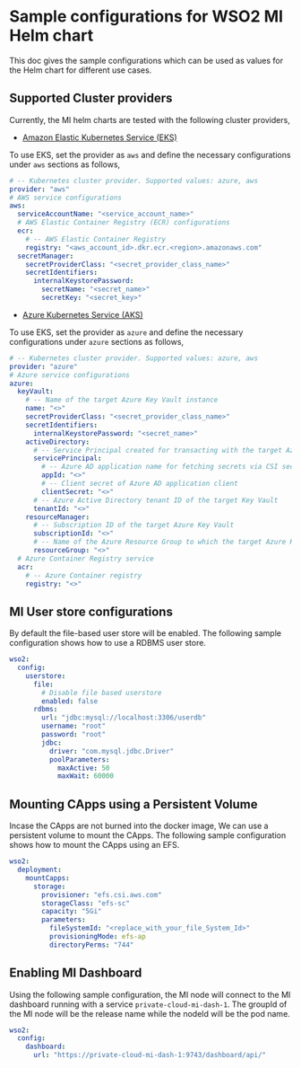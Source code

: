 # Sample configurations for WSO2 MI Helm chart

This doc gives the sample configurations which can be used as values for the Helm chart for different use cases.

## Supported Cluster providers

Currently, the MI helm charts are tested with the following cluster providers,

* [Amazon Elastic Kubernetes Service (EKS)](https://aws.amazon.com/eks/)

To use EKS, set the provider as `aws` and define the necessary configurations under `aws` sections as follows,
```yaml
# -- Kubernetes cluster provider. Supported values: azure, aws
provider: "aws"
# AWS service configurations
aws:
  serviceAccountName: "<service_account_name>"
  # AWS Elastic Container Registry (ECR) configurations
  ecr:
    # -- AWS Elastic Container Registry
    registry: "<aws_account_id>.dkr.ecr.<region>.amazonaws.com"
  secretManager:
    secretProviderClass: "<secret_provider_class_name>"
    secretIdentifiers:
      internalKeystorePassword:
        secretName: "<secret_name>"
        secretKey: "<secret_key>"
```

* [Azure Kubernetes Service (AKS)](https://azure.microsoft.com/en-us/services/kubernetes-service/)

To use EKS, set the provider as `azure` and define the necessary configurations under `azure` sections as follows,

```yaml
# -- Kubernetes cluster provider. Supported values: azure, aws
provider: "azure"
# Azure service configurations
azure:
  keyVault:
    # -- Name of the target Azure Key Vault instance
    name: "<>"
    secretProviderClass: "<secret_provider_class_name>"
    secretIdentifiers:
      internalKeystorePassword: "<secret_name>"
    activeDirectory:
      # -- Service Principal created for transacting with the target Azure Key Vault
      servicePrincipal:
        # -- Azure AD application name for fetching secrets via CSI secret store driver
        appId: "<>"
        # -- Client secret of Azure AD application client
        clientSecret: "<>"
      # -- Azure Active Directory tenant ID of the target Key Vault
      tenantId: "<>"
    resourceManager:
      # -- Subscription ID of the target Azure Key Vault
      subscriptionId: "<>"
      # -- Name of the Azure Resource Group to which the target Azure Key Vault belongs
      resourceGroup: "<>"
  # Azure Container Registry service
  acr:
    # -- Azure Container registry
    registry: "<>"
```

## MI User store configurations

By default the file-based user store will be enabled. The following sample configuration shows how to use a RDBMS user store.

```yaml
wso2:
  config:
    userstore:
      file:
        # Disable file based userstore
        enabled: false
      rdbms:
        url: "jdbc:mysql://localhost:3306/userdb"
        username: "root"
        password: "root"
        jdbc:
          driver: "com.mysql.jdbc.Driver"
          poolParameters:
            maxActive: 50
            maxWait: 60000
```

## Mounting CApps using a Persistent Volume

Incase the CApps are not burned into the docker image, We can use a persistent volume to mount the CApps. The following sample configuration shows how to mount the CApps using an EFS.

```yaml
wso2:
  deployment:
    mountCapps:
      storage:
        provisioner: "efs.csi.aws.com"
        storageClass: "efs-sc"
        capacity: "5Gi"
        parameters:
          fileSystemId: "<replace_with_your_file_System_Id>"
          provisioningMode: efs-ap
          directoryPerms: "744"
```

## Enabling MI Dashboard

Using the following sample configuration, the MI node will connect to the MI dashboard running with a service `private-cloud-mi-dash-1`.
The groupId of the MI node will be the release name while the nodeId will be the pod name.

```yaml
wso2:
  config:
    dashboard:
      url: "https://private-cloud-mi-dash-1:9743/dashboard/api/"
```
